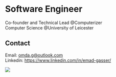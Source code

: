 # Software Engineer
Co-founder and Technical Lead @Computerizer   
Computer Science @University of Leicester

## Contact 

Email: <omda.g@outlook.com>  
Linkedin: <https://www.linkedin.com/in/emad-gasser/>  
  
![](https://komarev.com/ghpvc/?username=Emad-Eldin-G)




